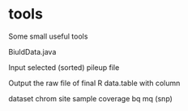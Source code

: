 # tools
Some small useful tools

BiuldData.java

Input selected (sorted) pileup file

Output the raw file of final R data.table with column

dataset chrom site sample coverage bq mq (snp)

